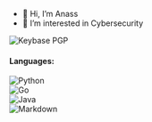 - 👋 Hi, I’m Anass
- 👀 I’m interested in Cybersecurity

![Keybase PGP](https://img.shields.io/keybase/pgp/4nass)

#### Languages:

![Python](https://img.shields.io/badge/Python-%233776AB.svg?style=for-the-badge&logo=python&logoColor=white)  
![Go](https://img.shields.io/badge/Go-%2300ADD8.svg?style=for-the-badge&logo=go&logoColor=white)  
![Java](https://img.shields.io/badge/Java-22-%23ED8B00?style=for-the-badge&logo=java)  
![Markdown](https://img.shields.io/badge/markdown-%23000000.svg?style=for-the-badge&logo=markdown&logoColor=white)
